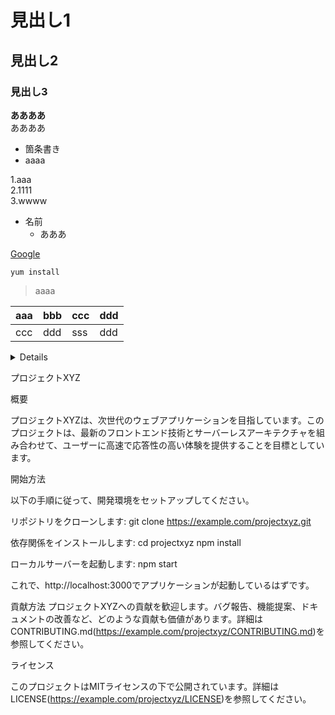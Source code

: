 # 見出し1
## 見出し2
### 見出し3

**ああああ**  
ああああ

- 箇条書き
- aaaa

1.aaa  
2.1111  
3.wwww

- 名前
  - あああ
 
[Google](https://www.google.co.jp/)

```
yum install
```

> aaaa

|aaa|bbb|ccc|ddd|
|-|-|-|-|
|ccc|ddd|sss|ddd|


<details>
  <sammary>
    サンプルコード
  </sammary>
  <div>

```
puts 'Hello, World'
```
  </div>
</details>


プロジェクトXYZ

概要

プロジェクトXYZは、次世代のウェブアプリケーションを目指しています。このプロジェクトは、最新のフロントエンド技術とサーバーレスアーキテクチャを組み合わせて、ユーザーに高速で応答性の高い体験を提供することを目標としています。

開始方法

以下の手順に従って、開発環境をセットアップしてください。


リポジトリをクローンします:
git clone https://example.com/projectxyz.git

依存関係をインストールします:
cd projectxyz
npm install

ローカルサーバーを起動します:
npm start

これで、http://localhost:3000でアプリケーションが起動しているはずです。

貢献方法
プロジェクトXYZへの貢献を歓迎します。バグ報告、機能提案、ドキュメントの改善など、どのような貢献も価値があります。詳細はCONTRIBUTING.md(https://example.com/projectxyz/CONTRIBUTING.md)を参照してください。

ライセンス

このプロジェクトはMITライセンスの下で公開されています。詳細はLICENSE(https://example.com/projectxyz/LICENSE)を参照してください。
